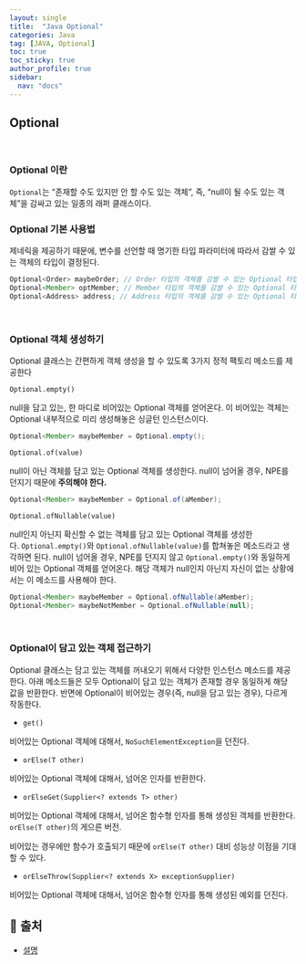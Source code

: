 ```yaml
---
layout: single
title:  "Java Optional"
categories: Java
tag: [JAVA, Optional]
toc: true
toc_sticky: true
author_profile: true
sidebar:
  nav: "docs"
---
```



## Optional
<br/>

### Optional 이란

`Optional`는 “존재할 수도 있지만 안 할 수도 있는 객체”, 즉, “null이 될 수도 있는 객체”을 감싸고 있는 일종의 래퍼 클래스이다.
<br/>

### Optional 기본 사용법

제네릭을 제공하기 때문에, 변수를 선언할 때 명기한 타입 파라미터에 따라서 감쌀 수 있는 객체의 타입이 결정된다.

```java
Optional<Order> maybeOrder; // Order 타입의 객체를 감쌀 수 있는 Optional 타입의 변수
Optional<Member> optMember; // Member 타입의 객체를 감쌀 수 있는 Optional 타입의 변수
Optional<Address> address; // Address 타입의 객체를 감쌀 수 있는 Optional 타입의 변수
```
<br/>

### Optional 객체 생성하기

Optional 클래스는 간편하게 객체 생성을 할 수 있도록 3가지 정적 팩토리 메소드를 제공한다

`Optional.empty()`

null을 담고 있는, 한 마디로 비어있는 Optional 객체를 얻어온다. 이 비어있는 객체는 Optional 내부적으로 미리 생성해놓은 싱글턴 인스턴스이다.

```java
Optional<Member> maybeMember = Optional.empty();
```

`Optional.of(value)`

null이 아닌 객체를 담고 있는 Optional 객체를 생성한다. null이 넘어올 경우, NPE를 던지기 때문에 **주의해야 한다.**

```java
Optional<Member> maybeMember = Optional.of(aMember);
```

`Optional.ofNullable(value)`

null인지 아닌지 확신할 수 없는 객체를 담고 있는 Optional 객체를 생성한다. `Optional.empty()`와 `Optional.ofNullable(value)`를 합쳐놓은 메소드라고 생각하면 된다. null이 넘어올 경우, NPE를 던지지 않고 `Optional.empty()`와 동일하게 비어 있는 Optional 객체를 얻어온다. 해당 객체가 null인지 아닌지 자신이 없는 상황에서는 이 메소드를 사용해야 한다.

```java
Optional<Member> maybeMember = Optional.ofNullable(aMember);
Optional<Member> maybeNotMember = Optional.ofNullable(null);
```
<br/>

### **Optional이 담고 있는 객체 접근하기**

Optional 클래스는 담고 있는 객체를 꺼내오기 위해서 다양한 인스턴스 메소드를 제공한다. 아래 메소드들은 모두 Optional이 담고 있는 객체가 존재할 경우 동일하게 해당 값을 반환한다. 반면에 Optional이 비어있는 경우(즉, null을 담고 있는 경우), 다르게 작동한다.

- `get()`

비어있는 Optional 객체에 대해서, `NoSuchElementException`을 던진다.

- `orElse(T other)`

비어있는 Optional 객체에 대해서, 넘어온 인자를 반환한다.

- `orElseGet(Supplier<? extends T> other)`

비어있는 Optional 객체에 대해서, 넘어온 함수형 인자를 통해 생성된 객체를 반환한다. `orElse(T other)`의 게으른 버전.

 비어있는 경우에만 함수가 호출되기 때문에 `orElse(T other)` 대비 성능상 이점을 기대할 수 있다.

- `orElseThrow(Supplier<? extends X> exceptionSupplier)`

비어있는 Optional 객체에 대해서, 넘어온 함수형 인자를 통해 생성된 예외를 던진다.


## 📑 출처
 - [설명](https://www.daleseo.com/java8-optional-after/)

